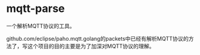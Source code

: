 # mqtt-parse

一个解析MQTT协议的工具。

github.com/eclipse/paho.mqtt.golang的packets中已经有解析MQTT协议的方法了，写这个项目的目的主要是为了加深对MQTT协议的理解。